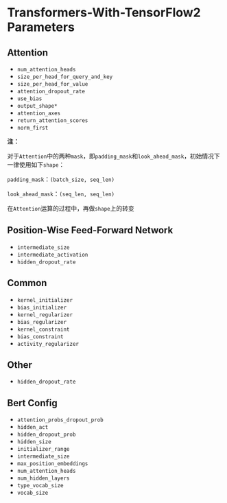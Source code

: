 # Transformers-With-TensorFlow2 Parameters

## Attention

- `num_attention_heads`
- `size_per_head_for_query_and_key`
- `size_per_head_for_value`
- `attention_dropout_rate`
- `use_bias`
- `output_shape*`
- `attention_axes`
- `return_attention_scores`
- `norm_first`

**注：**

对于`Attention`中的两种`mask`，即`padding_mask`和`look_ahead_mask`，初始情况下一律使用如下`shape`：

`padding_mask`：`(batch_size, seq_len)`

`look_ahead_mask`：`(seq_len, seq_len)`

在`Attention`运算的过程中，再做`shape`上的转变

## Position-Wise Feed-Forward Network

- `intermediate_size`
- `intermediate_activation`
- `hidden_dropout_rate`

## Common

- `kernel_initializer`
- `bias_initializer`
- `kernel_regularizer`
- `bias_regularizer`
- `kernel_constraint`
- `bias_constraint`
- `activity_regularizer`

## Other

- `hidden_dropout_rate`

## Bert Config

- `attention_probs_dropout_prob`
- `hidden_act`
- `hidden_dropout_prob`
- `hidden_size`
- `initializer_range`
- `intermediate_size`
- `max_position_embeddings`
- `num_attention_heads`
- `num_hidden_layers`
- `type_vocab_size`
- `vocab_size`


